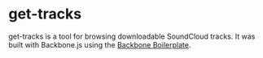 # get-tracks #

get-tracks is a tool for browsing downloadable SoundCloud tracks.
It was built with Backbone.js using the [Backbone Boilerplate](https://github.com/tbranyen/backbone-boilerplate).

